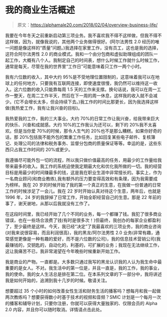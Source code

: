# 我的商业生活概述

> 原文：<https://alphamale20.com/2018/02/04/overview-business-life/>

我要在今年冬天之前重新启动第三项业务。我不喜欢我不得不这样做，但我不得不这样做，因为，就像我说的，其他两个业务做得很好。(阿尔法男性 2.0 经历的唯一问题是像这样的“质量”问题。)我选择在家里工作，没有员工，这也是我的选择，这符合阿尔法男性 2.0 的商业模式。我和一个由分包商和虚拟助理组成的团队一起工作，大概有八个人。我制定自己的时间表，想什么时候工作就什么时候工作，通常是每天，尽管在我的世界里“工作日”可能意味着只工作一两个小时。

我有六位数的收入，其中大约 95%是不受地理位置限制的，这意味着我可以在地球上的任何地方，只要我有互联网连接，即使速度很慢，我仍然可以维持这一收入。这六位数的收入只能靠每周 1.5 天的工作来支撑。换句话说，我可以在周一工作一整天，在周二工作半天，然后在下一周的周一休息，这样我的收入就不会减少。(它不会增长太多，但会持续下去。)我工作的时间比那更长，因为我选择这样做(我热爱工作，我有让我兴奋的目标)。

我热爱我的工作，我的三大事业。大约 70%的日常工作让我兴奋，给我带来巨大的快乐、兴奋和成就感。大约 10%的工作我认为还可以，剩下的 20%我不太喜欢。但是当你爱 70%的时候，那令人生气的 20%也不是那么糟糕。如果你好奇的话，那 20%包括我不能外包的繁重工作任务，比如回复某些电子邮件、复核簿记、处理公司的法律和税务事务、监督分包商的质量保证等等。幸运的是，这些东西只占我工作时间的 20%或更少。

我遵循尽可能外包一切的流程，所以我只做价值最高的任务，用最少的工作量给我带来最多的收入。我工作的系统迫使我定期最大化和优化我所做的一切。我的经营目标是用最少的时间赚最多的钱，这是我在职业生涯中非常擅长的。事实上，作为一名商业顾问(和商业教练),我有额外的压力要变得高效和有条理，因为我需要成为榜样。我在 20 岁的时候开始了我的第一个真正的生意，在我做一份普通的日常工作的时候涉足了一会儿。我在 22 岁时开始认真对待这个生意，两年后，也就是 1996 年，24 岁的我辞掉了日常工作，开始全职经营自己的生意。那是 22 年前的事了，谢天谢地，从那以后我就没有工作了。

在这段时间里，我已经开始了几个不同的业务，每一个都赚了钱。我犯了很多商业错误，也在一些场合浪费了钱(有时是很多次！)但最终，我创办的每家企业都盈利了，至少最终是这样。今天，我已经“决定”了我最喜欢的三项业务，我的商业咨询(对我来说很容易，而且利润很高)，我的黑龙/阿尔法男性 2.0 业务(非常有趣，通常感觉更像是一种有趣的爱好，而不是六位数的公司)，我的信息技术营销公司(我最赚钱的，交钥匙的，自动化的，利基的，可扩展的业务；我现在无法继续工作，这让我痛苦不已，我非常渴望在今年晚些时候重新开始工作。

我是商业的产物。一直都是。大多数只通过我写的黑龙认识我的人认为我生命中最重要的是女人。不对。我生活中的第一位是，并且一直是，我的工作，我的事业，我的使命。我的女人生活总是排在第二位。在本系列文章的下一部分中，我将讲述我是如何开始的，追溯到我十几岁的时候。敬请关注。

想要超过 35 个小时的如何改善女性生活和财务生活的播客吗？想每月和我一起做两次教练吗？想要获得数小时基于技术的视频和音频？SMIC 计划是一个每月一次的播客和辅导计划，只要你注册，你就可以获得大量独家的、仅限会员的 Alpha 2.0 内容，并且你可以随时取消。详情请点击此处。